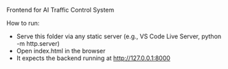 Frontend for AI Traffic Control System

How to run:
- Serve this folder via any static server (e.g., VS Code Live Server, python -m http.server)
- Open index.html in the browser
- It expects the backend running at http://127.0.0.1:8000
